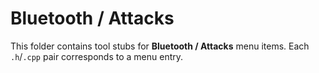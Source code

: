 # Bluetooth / Attacks

This folder contains tool stubs for **Bluetooth / Attacks** menu items.
Each `.h`/`.cpp` pair corresponds to a menu entry.

